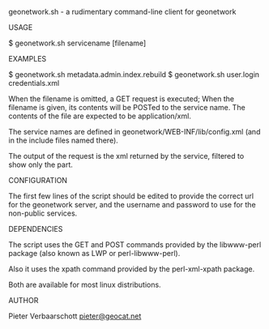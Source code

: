 
geonetwork.sh - a rudimentary command-line client for geonetwork

USAGE

  $ geonetwork.sh servicename [filename]


EXAMPLES

  $ geonetwork.sh metadata.admin.index.rebuild
  $ geonetwork.sh user.login credentials.xml

  When the filename is omitted, a GET request is executed; When the
  filename is given, its contents will be POSTed to the service
  name. The contents of the file are expected to be application/xml.

  The service names are defined in geonetwork/WEB-INF/lib/config.xml
  (and in the include files named there).

  The output of the request is the xml returned by
  the service, filtered to show only the <response> part.


CONFIGURATION

  The first few lines of the script should be edited to provide the
  correct url for the geonetwork server, and the username and
  password to use for the non-public services.


DEPENDENCIES

  The script uses the GET and POST commands provided by the
  libwww-perl package (also known as LWP or perl-libwww-perl).

  Also it uses the xpath command provided by the perl-xml-xpath package.

  Both are available for most linux distributions.


AUTHOR

  Pieter Verbaarschott <pieter@geocat.net>




